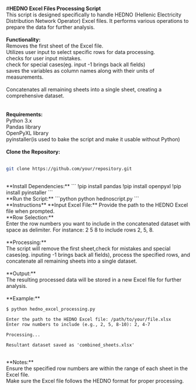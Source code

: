 #**HEDNO Excel Files Processing Script**  <br>
This script is designed specifically to handle HEDNO (Hellenic Electricity Distribution Network Operator) Excel files. It performs various operations to prepare the data for further analysis.  <br>
  <br>
**Functionality:**  <br>
Removes the first sheet of the Excel file. <br> 
Utilizes user input to select specific rows for data processing.  <br>
checks for user input mistakes.  <br>
check for special cases(eg. input -1 brings back all fields)  <br>
saves the variables as column names along with their units of measurements. <br>   
Concatenates all remaining sheets into a single sheet, creating a comprehensive dataset.<br>    
  <br>
**Requirements:**  <br>
Python 3.x<br>
Pandas library<br>
OpenPyXL library<br>
pyinstaller(is used to bake the script and make it usable without Python)<br>
  <br>
**Clone the Repository:**<br>
  <br>
```bash
git clone https://github.com/your/repository.git
```
<br>
**Install Dependencies:**
```
!pip install pandas 
!pip install openpyxl
!pip install pyinstaller 
```
<br>
**Run the Script:**  
```python
python hednoscript.py  
```
<br>
**Instructions**
**Input Excel File:**
Provide the path to the HEDNO Excel file when prompted.  
  <br>
**Row Selection:**  <br>
Enter the row numbers you want to include in the concatenated dataset with space as delimiter. For instance: 2 5 8 to include rows 2, 5, 8.<br>  
 <br>   
**Processing:**<br>  
The script will remove the first sheet,check for mistakes and special cases(eg. inputing -1 brings back all fields), process the specified rows, and concatenate all remaining sheets into a single dataset.<br>
  <br>
**Output:**<br>
The resulting processed data will be stored in a new Excel file for further analysis.<br>
  <br>
**Example:**

```
$ python hedno_excel_processing.py

Enter the path to the HEDNO Excel file: /path/to/your/file.xlsx
Enter row numbers to include (e.g., 2, 5, 8-10): 2, 4-7

Processing...

Resultant dataset saved as 'combined_sheets.xlsx'
```
<br>
**Notes:**  <br>
Ensure the specified row numbers are within the range of each sheet in the Excel file.  <br>
Make sure the Excel file follows the HEDNO format for proper processing.  <br>
